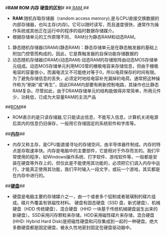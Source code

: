 #**RAM ROM 内存  硬盘的区别**#
##[ RAM ](http://baike.baidu.com/view/943101.htm?fr=aladdin&fromtitle=RAM&fromid=144481&type=syn)##
  * **RAM**:随机存取存储器（random access memory),是与CPU直接交换数据的内部存储器，也叫主存(内存)。它可以随时读写，而且速度很快，通常作为操作系统或其他正在运行中的程序的临时数据存储媒介。 
  * 根据存储单元的工作原理不同， RAM分为静态RAM和动态RAM。
   1. 静态随机存储器(SRAM)(静态RAM)：静态存储单元是在静态触发器的基础上附加门控管而构成的。因此，它是靠触发器的自保功能存储数据的
   2. 动态随机存储器(DRAM)(动态RAM):动态RAM的存储矩阵由动态MOS存储单元组成。动态MOS存储单元利用MOS管的栅极电容来存储信息，但由于栅极电容的容量很小，而漏电流又不可能绝对等于0，所以电荷保存的时间有限。为了避免存储信息的丢失，必须定时地给电容补充漏掉的电荷。通常把这种操作称为“刷新”或“再生”，因此DRAM内部要有刷新控制电路，其操作也比静态RAM复杂。尽管如此，由于DRAM存储单元的结构能做得非常简单，所用元件少，功耗低，已成为大容量RAM的主流产品
   
##[ROM](http://baike.baidu.com/link?url=ToNo-RQcGmGLfnN_n4I5WsmMff-TayMGWhYxLuW93_Cyh9pwyhpjIW-9JmCzEL27NIn8Q48sEPCE6FvC7DP6jSbyn3jhbLoGO9gsY28SMbm)##
   * ROM表示的是只读存储器,它只能读出信息，不能写入信息，计算机关闭电源后其内的信息仍旧保存，一般用它存储固定的系统软件和字库等。
   
##[**内存**](http://baike.baidu.com/link?url=cM7qyARy95FQ-ZT_z5jpOV30n37yn6VZEQq9mlz7aSY0JgEXh3x5w3NmHuHKyL_DeAOLYTc2_-mGu89EIHIgF_)##
 * 内存又称主存，是CPU能直接寻址的存储空间，由半导体器件制成。内存的特点是存取速率快。内存是电脑中的主要部件，它是相对于外存而言的。我们平常使用的程序，如Windows操作系统、打字软件、游戏软件等，一般都是安装在硬盘等外存上的，但仅此是不能使用其功能的，必须把它们调入内存中运行，才能真正使用其功能，我们平时输入一段文字，或玩一个游戏，其实都是在内存中进行的。 
 
##[**硬盘**](http://baike.baidu.com/view/4480.htm)##
 * 硬盘是电脑主要的存储媒介之一，由一个或者多个铝制或者玻璃制的碟片组成。碟片外覆盖有铁磁性材料。
硬盘有固态硬盘（SSD 盘，新式硬盘）、机械硬盘（HDD 传统硬盘）、混合硬盘（HHD 一块基于传统机械硬盘诞生出来的新硬盘）。SSD采用闪存颗粒来存储，HDD采用磁性碟片来存储，混合硬盘(HHD: Hybrid Hard Disk)是把磁性硬盘和闪存集成到一起的一种硬盘。绝大多数硬盘都是固定硬盘，被永久性地密封固定在硬盘驱动器中。
